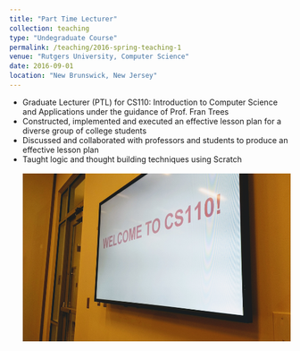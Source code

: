 ```yaml
---
title: "Part Time Lecturer"
collection: teaching
type: "Undegraduate Course"
permalink: /teaching/2016-spring-teaching-1
venue: "Rutgers University, Computer Science"
date: 2016-09-01
location: "New Brunswick, New Jersey"
---
```


- Graduate Lecturer (PTL) for CS110: Introduction to Computer Science and Applications under the guidance of Prof. Fran Trees
- Constructed, implemented and executed an effective lesson plan for a diverse group of college students
- Discussed and collaborated with professors and students to produce an effective lesson plan
- Taught logic and thought building techniques using Scratch</br><br/><img src='/images/cs110.jpg' width="500" height="300" align="middle">

